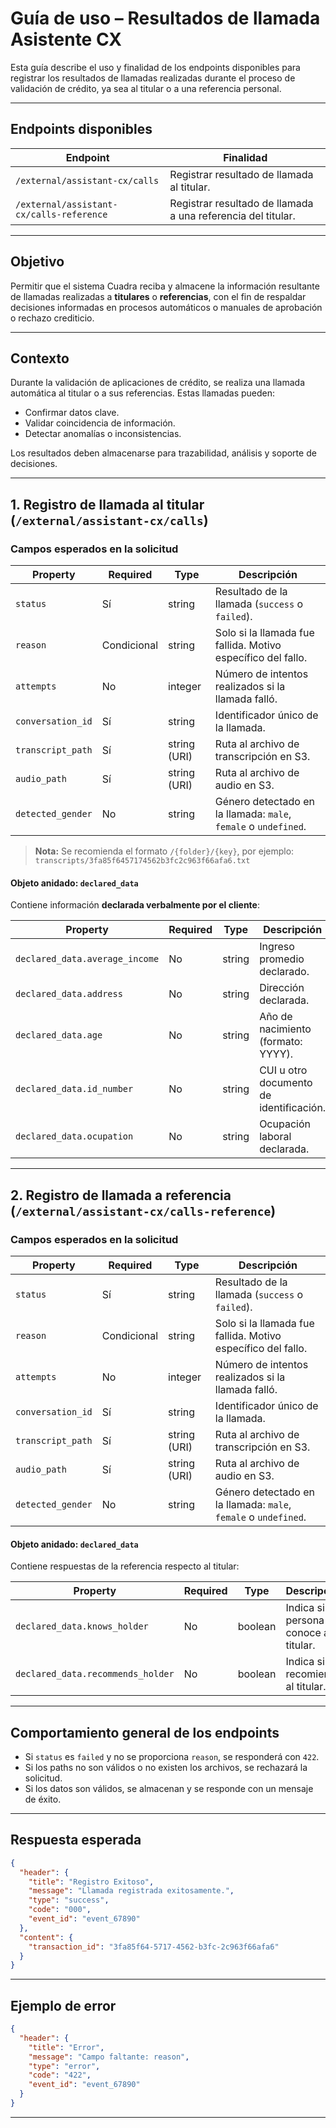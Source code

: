# Guía de uso – Resultados de llamada Asistente CX

Esta guía describe el uso y finalidad de los endpoints disponibles para registrar los resultados de llamadas realizadas durante el proceso de validación de crédito, ya sea al titular o a una referencia personal.

---

## Endpoints disponibles

| Endpoint                                 | Finalidad                                                    |
| ---------------------------------------- | ------------------------------------------------------------ |
| `/external/assistant-cx/calls`           | Registrar resultado de llamada al titular.                   |
| `/external/assistant-cx/calls-reference` | Registrar resultado de llamada a una referencia del titular. |

---

## Objetivo

Permitir que el sistema Cuadra reciba y almacene la información resultante de llamadas realizadas a **titulares** o **referencias**, con el fin de respaldar decisiones informadas en procesos automáticos o manuales de aprobación o rechazo crediticio.

---

## Contexto

Durante la validación de aplicaciones de crédito, se realiza una llamada automática al titular o a sus referencias. Estas llamadas pueden:

* Confirmar datos clave.
* Validar coincidencia de información.
* Detectar anomalías o inconsistencias.

Los resultados deben almacenarse para trazabilidad, análisis y soporte de decisiones.

---

## 1. Registro de llamada al titular (`/external/assistant-cx/calls`)

### Campos esperados en la solicitud

| Property          | Required    | Type         | Descripción                                                     |
| ----------------- | ----------- | ------------ | --------------------------------------------------------------- |
| `status`          | Sí          | string       | Resultado de la llamada (`success` o `failed`).                 |
| `reason`          | Condicional | string       | Solo si la llamada fue fallida. Motivo específico del fallo.    |
| `attempts`        | No          | integer      | Número de intentos realizados si la llamada falló.              |
| `conversation_id` | Sí          | string       | Identificador único de la llamada.                              |
| `transcript_path` | Sí          | string (URI) | Ruta al archivo de transcripción en S3.                         |
| `audio_path`      | Sí          | string (URI) | Ruta al archivo de audio en S3.                                 |
| `detected_gender` | No          | string       | Género detectado en la llamada: `male`, `female` o `undefined`. |

> **Nota:** Se recomienda el formato `/{folder}/{key}`, por ejemplo:
> `transcripts/3fa85f6457174562b3fc2c963f66afa6.txt`

#### Objeto anidado: `declared_data`

Contiene información **declarada verbalmente por el cliente**:

| Property                       | Required | Type   | Descripción                             |
| ------------------------------ | -------- | ------ | --------------------------------------- |
| `declared_data.average_income` | No       | string | Ingreso promedio declarado.             |
| `declared_data.address`        | No       | string | Dirección declarada.                    |
| `declared_data.age`            | No       | string | Año de nacimiento (formato: YYYY).      |
| `declared_data.id_number`      | No       | string | CUI u otro documento de identificación. |
| `declared_data.ocupation`      | No       | string | Ocupación laboral declarada.            |

---

## 2. Registro de llamada a referencia (`/external/assistant-cx/calls-reference`)

### Campos esperados en la solicitud

| Property          | Required    | Type         | Descripción                                                     |
| ----------------- | ----------- | ------------ | --------------------------------------------------------------- |
| `status`          | Sí          | string       | Resultado de la llamada (`success` o `failed`).                 |
| `reason`          | Condicional | string       | Solo si la llamada fue fallida. Motivo específico del fallo.    |
| `attempts`        | No          | integer      | Número de intentos realizados si la llamada falló.              |
| `conversation_id` | Sí          | string       | Identificador único de la llamada.                              |
| `transcript_path` | Sí          | string (URI) | Ruta al archivo de transcripción en S3.                         |
| `audio_path`      | Sí          | string (URI) | Ruta al archivo de audio en S3.                                 |
| `detected_gender` | No          | string       | Género detectado en la llamada: `male`, `female` o `undefined`. |

#### Objeto anidado: `declared_data`

Contiene respuestas de la referencia respecto al titular:

| Property                          | Required | Type    | Descripción                             |
| --------------------------------- | -------- | ------- | --------------------------------------- |
| `declared_data.knows_holder`      | No       | boolean | Indica si la persona conoce al titular. |
| `declared_data.recommends_holder` | No       | boolean | Indica si recomienda al titular.        |

---

## Comportamiento general de los endpoints

* Si `status` es `failed` y no se proporciona `reason`, se responderá con `422`.
* Si los paths no son válidos o no existen los archivos, se rechazará la solicitud.
* Si los datos son válidos, se almacenan y se responde con un mensaje de éxito.

---

## Respuesta esperada

```json
{
  "header": {
    "title": "Registro Exitoso",
    "message": "Llamada registrada exitosamente.",
    "type": "success",
    "code": "000",
    "event_id": "event_67890"
  },
  "content": {
    "transaction_id": "3fa85f64-5717-4562-b3fc-2c963f66afa6"
  }
}
```

---

## Ejemplo de error

```json
{
  "header": {
    "title": "Error",
    "message": "Campo faltante: reason",
    "type": "error",
    "code": "422",
    "event_id": "event_67890"
  }
}
```

---